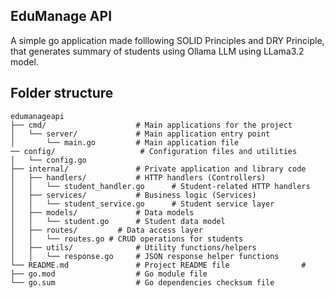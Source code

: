 ## EduManage API

 A simple go application made folllowing SOLID Principles and DRY Principle, that generates summary of students using Ollama LLM using LLama3.2 model.



## Folder structure

```
edumanageapi
├── cmd/                    # Main applications for the project
│   └── server/             # Main application entry point
│       └── main.go         # Main application file
── config/                   # Configuration files and utilities
│   └── config.go           
├── internal/               # Private application and library code
│   ├── handlers/           # HTTP handlers (Controllers)
│   │   └── student_handler.go      # Student-related HTTP handlers
│   ├── services/           # Business logic (Services)
│   │   └── student_service.go      # Student service layer
│   ├── models/             # Data models
│   │   └── student.go      # Student data model
│   ├── routes/         # Data access layer
│   │   └── routes.go # CRUD operations for students
│   ├── utils/              # Utility functions/helpers
│   │   └── response.go     # JSON response helper functions
└── README.md               # Project README file                # 
├── go.mod                  # Go module file
└── go.sum                  # Go dependencies checksum file

```